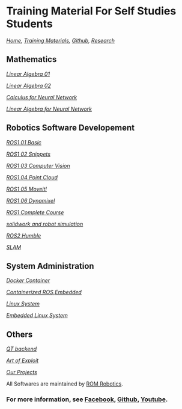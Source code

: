 # Training Material For Self Studies Students
*[Home](./README.md),  [Training Materials](./trainingmaterials.md),  [Github](https://github.com/ROM-robotics),  [Research](https://www.facebook.com/profile.php?id=100089316612691&mibextid=ZbWKwL
)*

## Mathematics
*[Linear Algebra 01](https://www.youtube.com/watch?v=GZ7bXSdt1IM&list=PLW0xjGvRlZE7yBF1oOaWMLUCSjyt0rzQq)*

*[Linear Algebra 02](https://www.youtube.com/watch?v=fssUJr30gX8&list=PLW0xjGvRlZE40TxtTcy8PdMtKtyTvKflh)*

*[Calculus for Neural Network](https://www.youtube.com/watch?v=fSGn_R5p1mQ&list=PLW0xjGvRlZE7hqkPRFSvnJWZCf5d5Xcvo)*

*[Linear Algebra for Neural Network](https://www.youtube.com/watch?v=V46fUm4rBdw&list=PLW0xjGvRlZE6hALMsGFCsDLRK2vAQ9fs7)*

## Robotics Software Developement

*[ROS1 01 Basic](https://www.youtube.com/watch?v=0YOZqPAhv_A&list=PLW0xjGvRlZE40bEtrT3Re4sv5od1sO9OM)*

*[ROS1 02 Snippets](https://www.youtube.com/watch?v=iAQreB_HhCc&list=PLW0xjGvRlZE6FKhVyv3O5PwmDItaoR-nX)*

*[ROS1 03 Computer Vision](https://www.youtube.com/watch?v=IxVmOu2rFCs&list=PLW0xjGvRlZE4fK5ucTAyUoU3BeBBgfJYV)*

*[ROS1 04 Point Cloud](https://www.youtube.com/watch?v=PDA36TBzj6M&list=PLW0xjGvRlZE6V3siHttZmCgRSL-uCTV6f)*

*[ROS1 05 Moveit!](https://www.youtube.com/watch?v=eD8CqIKtPLE&list=PLW0xjGvRlZE7q5zSDQQS9YG5Hs29uNB2e)*

*[ROS1 06 Dynamixel](https://www.youtube.com/watch?v=zU8WKWFtUiU&list=PLW0xjGvRlZE5Ri_6rfKkwpRTrA8rmNj93)*

*[ROS1 Complete Course](https://www.youtube.com/watch?v=FIe6yZtiHGE&list=PLW0xjGvRlZE4BjsjVU_WARVM7ezl5J6yc)*

*[solidwork and  robot simulation](https://www.youtube.com/watch?v=Xx0UxCZUNDo&list=PLW0xjGvRlZE6kFQgddDQu1Bae8GS7JSUN)*

*[ROS2 Humble](https://www.youtube.com/watch?v=ciXdZhIDwuo&list=PLW0xjGvRlZE4hnNKbxuZEdpOKYut1X_WA)*

*[SLAM](https://www.youtube.com/watch?v=FqwJCd3b9rQ&list=PLW0xjGvRlZE6U_KJBUxL4DK_FZVDdAFei)*

## System Administration
*[Docker Container](https://www.youtube.com/watch?v=zvKChDVKpng&list=PLW0xjGvRlZE6ZJBUfYXnV4DGksMUMm8Xs)*

*[Containerized ROS,Embedded](https://www.youtube.com/watch?v=YEoTBL4FA3U&list=PLW0xjGvRlZE5Sxeg6fs0v5GKXZv4A7YvH)*

*[Linux System](https://www.youtube.com/watch?v=abZNOu6HYOM&list=PLW0xjGvRlZE7xTirF-FalKteuDgcFmkB9)*

*[Embedded Linux System](https://www.youtube.com/watch?v=3OL1p5YtW1M&list=PLW0xjGvRlZE4wq5-d7vUerryhQyp4YjyF)*


## Others
*[QT backend](https://www.youtube.com/watch?v=ao4OcOB2jwI&list=PLW0xjGvRlZE5iYvpfPVr2wylQTu4jDks9)*

*[Art of Exploit](https://www.youtube.com/watch?v=mki4MuXgb5g&list=PLW0xjGvRlZE5qXtgJzU32Z2ckVztXqZYu)*

*[Our Projects](https://www.youtube.com/watch?v=iTVKuR4HmAk&list=PLW0xjGvRlZE45PsrZTfz8HqRfZinnxvIX)*


All Softwares are maintained by [ROM Robotics](https://romrobots.com).

### For more information, see [Facebook](https://www.facebook.com/profile.php?id=100089316612691&mibextid=ZbWKwL), [Github](https://github.com/ROM-robotics), [Youtube](https://www.youtube.com/@ROMROBOTICS).
